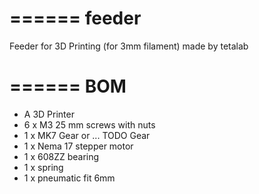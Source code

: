 ======
feeder
======

Feeder for 3D Printing (for 3mm filament) made by tetalab

======
 BOM
======

- A 3D Printer
- 6 x M3 25 mm screws with nuts
- 1 x MK7 Gear or ... TODO Gear
- 1 x Nema 17 stepper motor
- 1 x 608ZZ bearing
- 1 x spring
- 1 x pneumatic fit 6mm